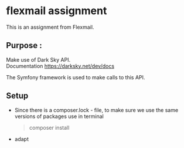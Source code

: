 # flexmail assignment

This is an assignment from Flexmail.  
  
## Purpose :  
Make use of Dark Sky API.   
Documentation https://darksky.net/dev/docs  

The Symfony framework is used to make calls to this API.  

## Setup

* Since there is a composer.lock - file, to make sure we use the same versions of packages use in terminal 
    > composer install
    
* adapt 








